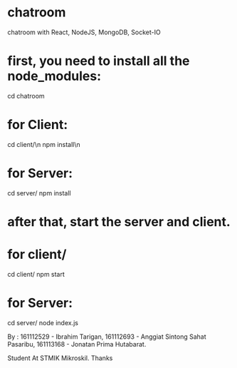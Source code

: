 # chatroom
chatroom with React, NodeJS, MongoDB, Socket-IO

# first, you need to install all the node_modules:
cd chatroom

# for Client:
cd client/\n
npm install\n

# for Server:
cd server/
npm install

# after that, start the server and client.

# for client/
cd client/
npm start

# for Server:
cd server/
node index.js


By :
161112529 - Ibrahim Tarigan,
161112693 - Anggiat Sintong Sahat Pasaribu,
161113168 - Jonatan Prima Hutabarat.

Student At STMIK Mikroskil.
Thanks
